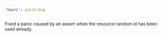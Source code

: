 ```yaml
---
'tauri': patch:bug
---
```


Fixed a panic caused by an assert when the resource random id has been used already.